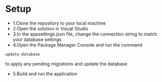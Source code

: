 # Setup

* 1.Clone the repository to your local machine
* 2.Open the solution in Visual Studio
* 3.In the appsettings.json file, change the connection string to match your database settings
* 4.Open the Package Manager Console and run the command
```
update-database
``` 
to apply any pending migrations and update the database
* 5.Build and run the application
